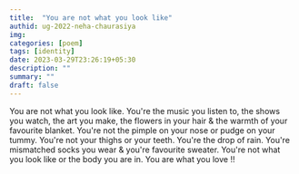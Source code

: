 ```yaml
---
title:  "You are not what you look like"
authid: ug-2022-neha-chaurasiya
img: 
categories: [poem]
tags: [identity]
date: 2023-03-29T23:26:19+05:30
description: ""
summary: ""
draft: false
---
```


You are not what you look like.
 You're the music you listen to, 
the shows you watch,
 the art you make, 
the flowers in your hair
 & the warmth of your favourite blanket. You're not the pimple on your nose or pudge on your tummy.
 You're not your thighs or your teeth. 
You're the drop of rain.
 You're mismatched socks you wear & you're favourite sweater. 
You're not what you look like or the body you are in.
 You are what you love !!